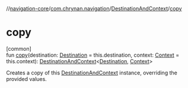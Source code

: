 //[navigation-core](../../../index.md)/[com.chrynan.navigation](../index.md)/[DestinationAndContext](index.md)/[copy](copy.md)

# copy

[common]\
fun [copy](copy.md)(destination: [Destination](index.md) = this.destination, context: [Context](index.md) = this.context): [DestinationAndContext](index.md)&lt;[Destination](index.md), [Context](index.md)&gt;

Creates a copy of this [DestinationAndContext](index.md) instance, overriding the provided values.
